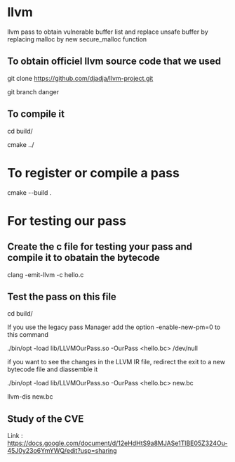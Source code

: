 # llvm
llvm pass to obtain vulnerable buffer list and replace unsafe buffer by replacing malloc by new secure_malloc function

## To obtain officiel llvm source code that we used

git clone https://github.com/djadja/llvm-project.git

git branch danger

## To compile it

cd build/

cmake ../

# To register or compile a pass

cmake --build .

# For testing our pass

## Create the c file for testing your pass and compile it to obatain the bytecode

clang -emit-llvm -c hello.c

## Test the pass on this file

cd build/

If you use the legacy pass Manager add the option -enable-new-pm=0 to this command

./bin/opt -load lib/LLVMOurPass.so -OurPass <hello.bc> /dev/null

if you want to see the changes in the LLVM IR file, redirect the exit to a new bytecode file and diassemble it

./bin/opt -load lib/LLVMOurPass.so -OurPass <hello.bc> new.bc

llvm-dis new.bc

## Study of the CVE

Link : https://docs.google.com/document/d/12eHdHtS9a8MJASe1TlBE05Z324Ou-45J0y23o6YmYWQ/edit?usp=sharing


